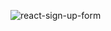 ![react-sign-up-form](https://user-images.githubusercontent.com/17913209/223878833-d2106f12-a2f6-479c-8742-5697dbfec93e.png)
